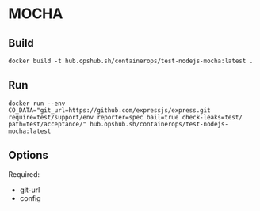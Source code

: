 # MOCHA

## Build

```shell
docker build -t hub.opshub.sh/containerops/test-nodejs-mocha:latest .
```

## Run

```shell
docker run --env CO_DATA="git_url=https://github.com/expressjs/express.git require=test/support/env reporter=spec bail=true check-leaks=test/ path=test/acceptance/" hub.opshub.sh/containerops/test-nodejs-mocha:latest
```

## Options

Required:

- git-url
- config
